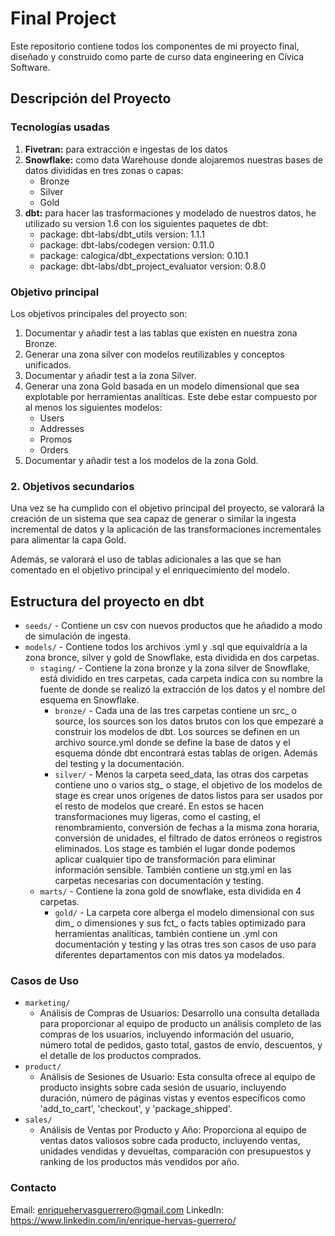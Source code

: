 # **Final Project**

Este repositorio contiene todos los componentes de mi proyecto final, diseñado y construido como parte de curso data engineering en Cívica Software.

## **Descripción del Proyecto**

### Tecnologías usadas

1. **Fivetran:** para extracción e ingestas de los datos
2. **Snowflake:** como data Warehouse donde alojaremos nuestras bases de datos divididas en tres zonas o capas:
    - Bronze
    - Silver
    - Gold
3. **dbt:** para hacer las trasformaciones y modelado de nuestros datos, he utilizado su version 1.6 con los siguientes paquetes de dbt:
    - package: dbt-labs/dbt_utils version: 1.1.1
    - package: dbt-labs/codegen version: 0.11.0
    - package: calogica/dbt_expectations version: 0.10.1
    - package: dbt-labs/dbt_project_evaluator version: 0.8.0


### Objetivo principal

Los objetivos principales del proyecto son:

1. Documentar y añadir test a las tablas que existen en nuestra zona Bronze.
2. Generar una zona silver con modelos reutilizables y conceptos unificados. 
3. Documentar y añadir test a la zona Silver.
4. Generar una zona Gold basada en un modelo dimensional que sea explotable por herramientas analíticas. Este debe estar compuesto por al menos los siguientes modelos:
    - Users
    - Addresses
    - Promos
    - Orders
5. Documentar y añadir test a los modelos de la zona Gold.

### 2. Objetivos secundarios

Una vez se ha cumplido con el objetivo principal del proyecto, se valorará la creación de un sistema que sea capaz de generar o similar la ingesta incremental de datos y la aplicación de las transformaciones incrementales para alimentar la capa Gold.

Además, se valorará el uso de tablas adicionales a las que se han comentado en el objetivo principal y el enriquecimiento del modelo.

## Estructura del proyecto en dbt

- `seeds/` - Contiene un csv con nuevos productos que he añadido a modo de simulación de ingesta.
- `models/` - Contiene todos los archivos .yml y .sql que equivaldría a la zona bronce, silver y gold de Snowflake, esta dividida en dos carpetas.
    - `staging/` - Contiene la zona bronze y la zona silver de Snowflake, está dividido en tres carpetas, cada carpeta indica con su nombre la fuente de donde se realizó la extracción de los datos y el nombre del esquema en Snowflake.
        - `bronze/` - Cada una de las tres carpetas contiene un src_ o source, los sources son los datos brutos con los que empezaré a construir los modelos de dbt. Los sources se definen en un archivo source.yml donde se define la base de datos y el esquema dónde dbt encontrará estas tablas de origen. Además del testing y la documentación.
        - `silver/` - Menos la carpeta seed_data, las otras dos carpetas contiene uno o varios stg_ o stage, el objetivo de los modelos de stage es crear unos orígenes de datos listos para ser usados por el resto de modelos que crearé. En estos se  hacen transformaciones muy ligeras, como el casting, el renombramiento, conversión de fechas a la misma zona horaria, conversión de unidades, el filtrado de datos erróneos o registros eliminados. Los stage es también el lugar donde podemos aplicar cualquier tipo de transformación para eliminar información sensible. También contiene un stg.yml en las carpetas necesarias con documentación y testing.
    - `marts/` - Contiene la zona gold de snowflake, esta dividida en 4 carpetas.
        - `gold/` - La carpeta core alberga el modelo dimensional con sus dim_ o dimensiones y sus fct_ o facts tables optimizado para herramientas analíticas, también contiene un .yml con documentación y testing y las otras tres son casos de uso para diferentes departamentos con mis datos ya modelados.

### Casos de Uso

- `marketing/`
    - Análisis de Compras de Usuarios: Desarrollo una consulta detallada para proporcionar al equipo de producto un análisis completo de las compras de los usuarios, incluyendo información del usuario, número total de pedidos, gasto total, gastos de envío, descuentos, y el detalle de los productos comprados.
- `product/`
    - Análisis de Sesiones de Usuario: Esta consulta ofrece al equipo de producto insights sobre cada sesión de usuario, incluyendo duración, número de páginas vistas y eventos específicos como 'add_to_cart', 'checkout', y 'package_shipped'.
- `sales/`
    - Análisis de Ventas por Producto y Año: Proporciona al equipo de ventas datos valiosos sobre cada producto, incluyendo ventas, unidades vendidas y devueltas, comparación con presupuestos y ranking de los productos más vendidos por año.

### Contacto
Email: enriquehervasguerrero@gmail.com
LinkedIn: https://www.linkedin.com/in/enrique-hervas-guerrero/

